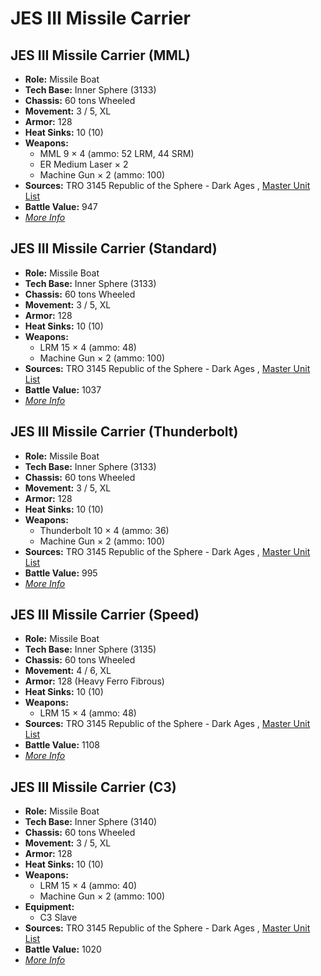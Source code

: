 # JES III Missile Carrier 

## JES III Missile Carrier (MML) 

- **Role:** Missile Boat 
- **Tech Base:** Inner Sphere (3133) 
- **Chassis:** 60 tons Wheeled 
- **Movement:** 3 / 5, XL 
- **Armor:** 128 
- **Heat Sinks:** 10 (10) 
- **Weapons:** 
  - MML 9 × 4 (ammo: 52 LRM, 44 SRM) 
  - ER Medium Laser × 2 
  - Machine Gun × 2 (ammo: 100) 
- **Sources:** TRO 3145 Republic of the Sphere - Dark Ages , [Master Unit List](http://masterunitlist.info/Unit/Details/6701/jes-iii-missile-carrier-mml) 
- **Battle Value:** 947 
- [*More Info*](jes_iii_missile_carrier/jes_iii_missile_carrier_mml.md) 

## JES III Missile Carrier (Standard) 

- **Role:** Missile Boat 
- **Tech Base:** Inner Sphere (3133) 
- **Chassis:** 60 tons Wheeled 
- **Movement:** 3 / 5, XL 
- **Armor:** 128 
- **Heat Sinks:** 10 (10) 
- **Weapons:** 
  - LRM 15 × 4 (ammo: 48) 
  - Machine Gun × 2 (ammo: 100) 
- **Sources:** TRO 3145 Republic of the Sphere - Dark Ages , [Master Unit List](http://masterunitlist.info/Unit/Details/6669/jes-iii-missile-carrier-standard) 
- **Battle Value:** 1037 
- [*More Info*](jes_iii_missile_carrier/jes_iii_missile_carrier_standard.md) 

## JES III Missile Carrier (Thunderbolt) 

- **Role:** Missile Boat 
- **Tech Base:** Inner Sphere (3133) 
- **Chassis:** 60 tons Wheeled 
- **Movement:** 3 / 5, XL 
- **Armor:** 128 
- **Heat Sinks:** 10 (10) 
- **Weapons:** 
  - Thunderbolt 10 × 4 (ammo: 36) 
  - Machine Gun × 2 (ammo: 100) 
- **Sources:** TRO 3145 Republic of the Sphere - Dark Ages , [Master Unit List](http://masterunitlist.info/Unit/Details/6703/jes-iii-missile-carrier-thunderbolt) 
- **Battle Value:** 995 
- [*More Info*](jes_iii_missile_carrier/jes_iii_missile_carrier_thunderbolt.md) 

## JES III Missile Carrier (Speed) 

- **Role:** Missile Boat 
- **Tech Base:** Inner Sphere (3135) 
- **Chassis:** 60 tons Wheeled 
- **Movement:** 4 / 6, XL 
- **Armor:** 128 (Heavy Ferro Fibrous) 
- **Heat Sinks:** 10 (10) 
- **Weapons:** 
  - LRM 15 × 4 (ammo: 48) 
- **Sources:** TRO 3145 Republic of the Sphere - Dark Ages , [Master Unit List](http://masterunitlist.info/Unit/Details/6702/jes-iii-missile-carrier-speed) 
- **Battle Value:** 1108 
- [*More Info*](jes_iii_missile_carrier/jes_iii_missile_carrier_speed.md) 

## JES III Missile Carrier (C3) 

- **Role:** Missile Boat 
- **Tech Base:** Inner Sphere (3140) 
- **Chassis:** 60 tons Wheeled 
- **Movement:** 3 / 5, XL 
- **Armor:** 128 
- **Heat Sinks:** 10 (10) 
- **Weapons:** 
  - LRM 15 × 4 (ammo: 40) 
  - Machine Gun × 2 (ammo: 100) 
- **Equipment:** 
  - C3 Slave 
- **Sources:** TRO 3145 Republic of the Sphere - Dark Ages , [Master Unit List](http://masterunitlist.info/Unit/Details/6700/jes-iii-missile-carrier-c3) 
- **Battle Value:** 1020 
- [*More Info*](jes_iii_missile_carrier/jes_iii_missile_carrier_c3.md) 


